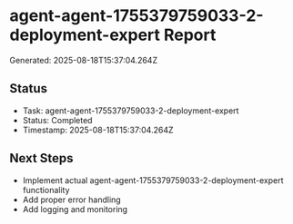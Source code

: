 # agent-agent-1755379759033-2-deployment-expert Report

Generated: 2025-08-18T15:37:04.264Z

## Status
- Task: agent-agent-1755379759033-2-deployment-expert
- Status: Completed
- Timestamp: 2025-08-18T15:37:04.264Z

## Next Steps
- Implement actual agent-agent-1755379759033-2-deployment-expert functionality
- Add proper error handling
- Add logging and monitoring
